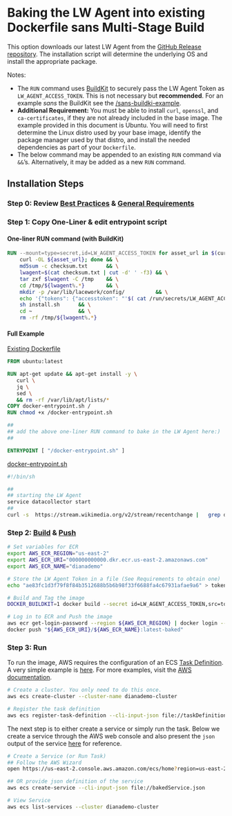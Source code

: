 # Baking the LW Agent into existing Dockerfile **sans** Multi-Stage Build

This option downloads our latest LW Agent from the [GitHub Release repository](https://github.com/lacework/lacework-agent-releases). The installation script will determine the underlying OS and install the appropriate package. 

Notes:
* The <code>RUN</code></strong> command uses [BuildKit](https://docs.docker.com/develop/develop-images/build_enhancements/) to securely pass the LW Agent Token as <code>LW_AGENT_ACCESS_TOKEN</code>. This is not necessary but <strong>recommended</strong>. For an example <em>sans</em> the BuildKit see the [/sans-buildki-example](/examples/baked-github-build/sans-buildkit-example/README.md).
* <strong>Additional Requirement: </strong>You must be able to install `curl`, `openssl`, and `ca-certificates`, if they are not already included in the base image.  The example provided in this document is Ubuntu.  You will need to first determine the Linux distro used by your base image, identify the package manager used by that distro, and install the needed dependencies as part of your <code>Dockerfile</code>.
* The below command may be appended to an existing `RUN` command via `&&`’s. Alternatively, it may be added as a new `RUN` command.

## Installation Steps 

### Step 0: Review [Best Practices](../../README.md#best-practices) & [General Requirements](../../README.md#requirements)


### Step 1: Copy One-Liner & edit entrypoint script

#### One-liner RUN command (with BuildKit)

```Dockerfile
RUN --mount=type=secret,id=LW_AGENT_ACCESS_TOKEN for asset_url in $(curl -s https://api.github.com/repos/lacework/lacework-agent-releases/releases/latest | jq --raw-output '.assets[]."browser_download_url"'); do \
    curl -OL ${asset_url}; done && \
    md5sum -c checksum.txt      && \
    lwagent=$(cat checksum.txt | cut -d' ' -f3) && \
    tar zxf $lwagent -C /tmp    && \
    cd /tmp/${lwagent%.*}       && \
    mkdir -p /var/lib/lacework/config/          && \
    echo '{"tokens": {"accesstoken": "'$( cat /run/secrets/LW_AGENT_ACCESS_TOKEN)'"}}' > /var/lib/lacework/config/config.json            && \
    sh install.sh      && \
    cd ~               && \
    rm -rf /tmp/${lwagent%.*}
```

#### Full Example 

[Existing Dockerfile](baked.dockerfile)

```Dockerfile
FROM ubuntu:latest

RUN apt-get update && apt-get install -y \
   curl \
   jq \
   sed \
   && rm -rf /var/lib/apt/lists/*
COPY docker-entrypoint.sh /
RUN chmod +x /docker-entrypoint.sh

##
## add the above one-liner RUN command to bake in the LW Agent here:) 
##

ENTRYPOINT [ "/docker-entrypoint.sh" ]
```

[docker-entrypoint.sh](docker-entrypoint.sh)

```bash
#!/bin/sh

##
## starting the LW Agent
service datacollector start
##
curl -s  https://stream.wikimedia.org/v2/stream/recentchange |   grep data |  sed 's/^data: //g' |  jq -rc 'with_entries(if .key == "$schema" then .key = "schema" else . end)'
```


### Step 2: [Build](build-baked.sh)  & [Push](push-baked.sh)

```bash
# Set variables for ECR
export AWS_ECR_REGION="us-east-2"
export AWS_ECR_URI="000000000000.dkr.ecr.us-east-2.amazonaws.com"
export AWS_ECR_NAME="dianademo"

# Store the LW Agent Token in a file (See Requirements to obtain one)
echo "ae83fc1d3f79f8f84b3512688b5b6b98f33f6688fa4c67931afae9a6" > token.key

# Build and Tag the image
DOCKER_BUILDKIT=1 docker build --secret id=LW_AGENT_ACCESS_TOKEN,src=token.key --force-rm=true --tag "${AWS_ECR_URI}/${AWS_ECR_NAME}:latest-baked" .

# Log in to ECR and Push the image
aws ecr get-login-password --region ${AWS_ECR_REGION} | docker login --username AWS --password-stdin ${AWS_ECR_URI}
docker push "${AWS_ECR_URI}/${AWS_ECR_NAME}:latest-baked"
```

### Step 3: Run  

To run the image, AWS requires the configuration of an ECS [Task Definition](https://docs.aws.amazon.com/AmazonECS/latest/developerguide/task_definitions.html). A very simple example is [here](taskDefinition.json). For more examples, visit the [AWS documentation](https://docs.aws.amazon.com/AmazonECS/latest/developerguide/example_task_definitions.html).

```bash
# Create a cluster. You only need to do this once.
aws ecs create-cluster --cluster-name dianademo-cluster 

# Register the task definition
aws ecs register-task-definition --cli-input-json file://taskDefinition.json   
```

The next step is to either create a service or simply run the task. Below we create a service through the AWS web console and also present the <code>json</code></strong> output of the service [here](service.json) for reference. 

```bash
# Create a Service (or Run Task) 
## Follow the AWS Wizard
open https://us-east-2.console.aws.amazon.com/ecs/home?region=us-east-2#/clusters/dianademo-cluster/createService 

## OR provide json definition of the service
aws ecs create-service --cli-input-json file://bakedService.json   

# View Service
aws ecs list-services --cluster dianademo-cluster 
```